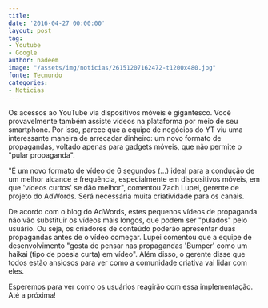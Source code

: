 ```yaml
---
title: 
date: '2016-04-27 00:00:00'
layout: post
tag:
- Youtube
- Google
author: nadeem
image: "/assets/img/noticias/26151207162472-t1200x480.jpg"
fonte: Tecmundo
categories:
- Noticias
---
```


Os acessos ao YouTube via dispositivos móveis é gigantesco. 
Você provavelmente também assiste vídeos na plataforma por meio de seu smartphone. 
Por isso, parece que a equipe de negócios do YT viu uma interessante maneira de arrecadar dinheiro: um novo formato de propagandas, voltado apenas para gadgets móveis, que não permite o "pular propaganda".

"É um novo formato de vídeo de 6 segundos (...) ideal para a condução de um melhor alcance e frequência, especialmente em dispositivos móveis, em que 'vídeos curtos' se dão melhor", comentou Zach Lupei, gerente de projeto do AdWords.
Será necessária muita criatividade para os canais.

De acordo com o blog do AdWords, estes pequenos vídeos de propaganda não vão substituir os vídeos mais longos, que podem ser "pulados" pelo usuário. Ou seja, os criadores de conteúdo poderão apresentar duas propagandas antes de o vídeo começar.
Lupei comentou que a equipe de desenvolvimento "gosta de pensar nas propagandas 'Bumper' como um haikai (tipo de poesia curta) em vídeo". 
Além disso, o gerente disse que todos estão ansiosos para ver como a comunidade criativa vai lidar com eles.

Esperemos para ver como os usuários reagirão com essa implementação.<br>
Até a próxima!